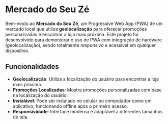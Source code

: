 # Mercado do Seu Zé

Bem-vindo ao **Mercado do Seu Zé**, um Progressive Web App (PWA) de um mercado local que utiliza **geolocalização** para oferecer promoções personalizadas e encontrar a loja mais próxima. Este projeto foi desenvolvido para demonstrar o uso de PWA com integração de hardware (geolocalização), sendo totalmente responsivo e acessível em qualquer dispositivo.

## Funcionalidades

- **Geolocalização**: Utiliza a localização do usuário para encontrar a loja mais próxima.
- **Promoções Localizadas**: Mostra promoções personalizadas com base na localização do usuário.
- **Instalável**: Pode ser instalado no celular ou computador como um aplicativo, funcionando offline após o primeiro acesso.
- **Responsividade**: Interface moderna e adaptável a diferentes tamanhos de tela.